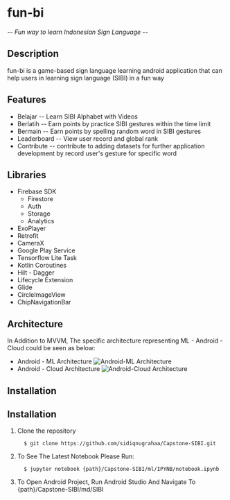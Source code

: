 # fun-bi

-- *Fun way to learn Indonesian Sign Language* --

## Description

fun-bi is a game-based sign language learning android application that can help users in learning sign language (SIBI) in a fun way

## Features

 - Belajar -- Learn SIBI Alphabet with Videos
 - Berlatih -- Earn points by practice SIBI gestures within the time limit
 - Bermain -- Earn points by spelling random word in SIBI gestures
 - Leaderboard -- View user record and global rank
 - Contribute -- contribute to adding datasets for further application development by record user's gesture for specific word

## Libraries

 - Firebase SDK
	 - Firestore
	 - Auth
	 - Storage
	 - Analytics 
- ExoPlayer
- Retrofit
- CameraX
- Google Play Service
- Tensorflow Lite Task
- Kotlin Coroutines
- Hilt - Dagger
- Lifecycle Extension
- Glide
- CircleImageView
- ChipNavigationBar

## Architecture
In Addition to MVVM, The specific architecture representing ML - Android - Cloud could be seen as below:

- Android - ML Architecture
![Android-ML Architecture](https://i.ibb.co/xqD6PSc/android-ml.png)
- Android - Cloud Architecture
![Android-Cloud Architecture](https://i.ibb.co/Z2Tvgyw/cloud-android.png)


## Installation

## Installation

1. Clone the repository
		 
		 $ git clone https://github.com/sidiqnugrahaa/Capstone-SIBI.git
2. To See The Latest Notebook Please Run:

		 $ jupyter notebook {path}/Capstone-SIBI/ml/IPYNB/notebook.ipynb
3. To Open Android Project, Run Android Studio And Navigate To {path}/Capstone-SIBI/md/SIBI

